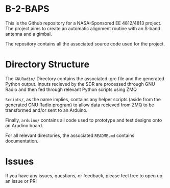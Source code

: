 # B-2-BAPS

This is the Github repository for a NASA-Sponsored EE 4812/4813 project. The project aims to create an automatic alignment routine with an S-band antenna and a gimbal.

The repository contains all the associated source code used for the project.

# Directory Structure
The `GNURadio/` Directory contains the associated .grc file and the generated Python output. Inputs recieved by the SDR are processed through GNU Radio and then fed through relevant Python scripts using ZMQ

`Scripts/`, as the name implies, contains any helper scripts (aside from the generated GNU Radio program) to allow data recieved from ZMQ to be transformed and/or sent to an Arduino.

Finally, `arduino/` contains all code used to prototype and test designs onto an Arudino board.

For all relevant directories, the associated `README.md` contains documentation.

# Issues

If you have any issues, questions, or feedback, please feel free to open up an issue or PR!

